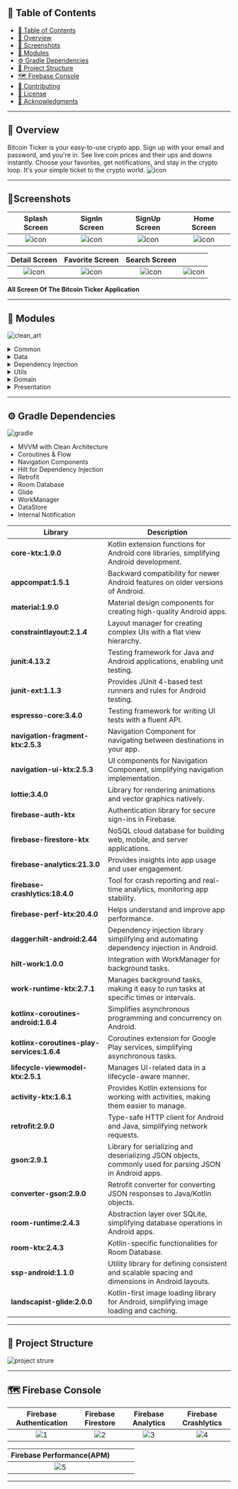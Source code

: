 
## 📒 Table of Contents
- [📒 Table of Contents](#-table-of-contents)
- [📍 Overview](#-overview)
- [🚀 Screenshots](#-Screenshots)
-  [🧩 Modules](#-modules)
- [⚙️ Gradle Dependencies](#-features)
- [📂 Project Structure](#project-structure)
- [🗺 Firebase Console ](#-getting-started)
- [🤝 Contributing](#-contributing)
- [📄 License](#-license)
- [👏 Acknowledgments](#-acknowledgments)

---

## 📍 Overview

Bitcoin Ticker is your easy-to-use crypto app. Sign up with your email and password, and you're in. See live coin prices and their ups and downs instantly. Choose your favorites, get notifications, and stay in the crypto loop. It's your simple ticket to the crypto world.
![icon](https://github.com/huseyinozkoc/BitcoinTicker/assets/48124105/ed7e4e37-9082-4b15-8d73-f2e02a2f5b15)


---
## 🚀Screenshots

| Splash Screen           |  SignIn Screen | SignUp Screen |  Home Screen  |
:-------------------------:|:-------------------------:|:-------------------------:|:-------------------------:
 ![icon](https://github.com/huseyinozkoc/BitcoinTicker/assets/48124105/ed7e4e37-9082-4b15-8d73-f2e02a2f5b15) |  ![icon](https://github.com/huseyinozkoc/BitcoinTicker/assets/48124105/ed7e4e37-9082-4b15-8d73-f2e02a2f5b15)| ![icon](https://github.com/huseyinozkoc/BitcoinTicker/assets/48124105/ed7e4e37-9082-4b15-8d73-f2e02a2f5b15)| ![icon](https://github.com/huseyinozkoc/BitcoinTicker/assets/48124105/ed7e4e37-9082-4b15-8d73-f2e02a2f5b15) |

 | Detail Screen          |  Favorite Screen | Search Screen |  |
:-------------------------:|:-------------------------:|:-------------------------:|:-------------------------:
 ![icon](https://github.com/huseyinozkoc/BitcoinTicker/assets/48124105/ed7e4e37-9082-4b15-8d73-f2e02a2f5b15) |  ![icon](https://github.com/huseyinozkoc/BitcoinTicker/assets/48124105/ed7e4e37-9082-4b15-8d73-f2e02a2f5b15)| ![icon](https://github.com/huseyinozkoc/BitcoinTicker/assets/48124105/ed7e4e37-9082-4b15-8d73-f2e02a2f5b15)| ![icon](https://github.com/huseyinozkoc/BitcoinTicker/assets/48124105/ed7e4e37-9082-4b15-8d73-f2e02a2f5b15) |

**All Screen Of The Bitcoin Ticker Application**

---

## 🧩 Modules
![clean_art](https://github.com/huseyinozkoc/BitcoinTicker/assets/48124105/4c9180c6-77bb-4330-8835-94056f6d5994)

<details closed><summary>Common</summary>
  
| File                | Summary                                                                                                                                                                      |
| ------------------- | ---------------------------------------------------------------------------------------------------------------------------------------------------------------------------- |
| Constants.kt        | Contains constant values used throughout the application, such as API endpoints, keys, and other configuration settings.                                                    |
| ViewBindingDelegate.kt | Provides a utility class for simplifying the process of using ViewBinding in Android activities and fragments.                                                        |
| Extensions.kt       | Contains extension functions that add additional functionality to existing Android classes, making them easier to work with.                                                  |
| DataBindingAdapter.kt | A utility class for data binding in Android, providing methods for binding data to views.                                |
| NetworkCallResource.kt | Defines a sealed class for representing the result of a network call, including success, error, and loading states.                                                        |
</details>

<details closed><summary>Data</summary>

| File           | Summary                                                                                                                                                               |
| -------------- | --------------------------------------------------------------------------------------------------------------------------------------------------------------------- |
| Mappers.kt     | Contains mapping functions that transform data between different data models or entities within the application.                                                                                                                                                                                                                   |
| Models.kt      | Defines the data models or entities that represent structured data within the application. These models may correspond to database tables, API responses, or other data sources.                                                                                                                                                   |
| Repository.kt  | Implementation of data repository classes responsible for handling data access and manipulation. This may include data retrieval from local databases (e.g., Room) or remote APIs (e.g., Retrofit).                                                                                                                                                   |
| Source          | This directory contains submodules for handling data sources, such as local and remote sources. Local sources may include database-related classes (e.g., Room database), while remote sources may include API-related classes (e.g., Retrofit).                                                                                                                                                   |
</details>

<details closed><summary>Dependency Injection</summary>

| File                | Summary                                                                                                                                                                      |
| ------------------- | ---------------------------------------------------------------------------------------------------------------------------------------------------------------------------- |
| FirebaseModule.kt   | Dependency injection module for integrating Firebase services into the application. This module may provide Firebase-related dependencies like Firebase authentication, Firestore, etc.                                                    |
| RoomModule.kt       | Dependency injection module for setting up and providing Room database-related dependencies and components.                                                        |
| RetrofitModule.kt   | Dependency injection module for configuring Retrofit and providing API-related dependencies.                                                |
| RepositoryModule.kt | Dependency injection module for providing data repository dependencies, such as data sources and mappers.                                                                                                                                                                                                                   |
| Utils               | This directory contains utility classes or modules that support dependency injection, such as Dagger or Hilt modules.                                                                                                                                                                                                                   |
</details>

<details closed><summary>Utils</summary>

| File                              | Summary                                                                                                                                                                      |
| --------------------------------- | ---------------------------------------------------------------------------------------------------------------------------------------------------------------------------- |
| WorkManagerImplementation.kt      | Implementation of WorkManager for handling background tasks and scheduling jobs within the application.                                                                                                                                                                                                                   |
| NotificationUtils.kt               | Utility functions and classes for managing and displaying notifications in the Android app.                                                                                                                                                                                                                   |
</details>

<details closed><summary>Domain</summary>

| File               | Summary                                                                                                                                                               |
| ------------------ | --------------------------------------------------------------------------------------------------------------------------------------------------------------------- |
| UseCases.kt       | Defines use cases that encapsulate the application's business logic and represent user interactions.                                                                                                                                                                                                                   |
| DataSourceInterfaces.kt | Interfaces that define the contract for data sources, allowing for abstraction and separation between data retrieval and domain logic.                                                                                                                                                   |
| RepositoryInterfaces.kt  | Interfaces that define the contract for repositories, providing a clear separation between the domain layer and the data layer.                                                                                                                                                   |
| UIModels.kt       | Contains UI-specific models that represent the data to be displayed in the user interface.                                                                                                                                                                                                                   |
</details>

<details closed><summary>Presentation</summary>

| File       | Summary                                                                                                                                                               |
| ---------- | --------------------------------------------------------------------------------------------------------------------------------------------------------------------- |
| Views      | This directory contains the user interface components (e.g., activities, fragments, views) responsible for presenting data and interacting with the user.                                                                                                                                                                                                                   |
| ViewModels | Contains ViewModel classes that manage the presentation logic and data binding between the domain and UI layers.                                                                                                                                                                                                                   |
</details>



---


## ⚙️ Gradle Dependencies
![gradle](https://github.com/huseyinozkoc/BitcoinTicker/assets/48124105/8c1f3ead-20fa-4759-8e74-d7352fbfd2f3)


- MVVM with Clean Architecture
 - Coroutines & Flow
 - Navigation Components
 - Hilt for Dependency Injection
 - Retrofit
 - Room Database
 - Glide
 - WorkManager
 - DataStore
 - Internal Notification


| Library                                 | Description                                                                                                                                      |
|-----------------------------------------|--------------------------------------------------------------------------------------------------------------------------------------------------|
| **core-ktx:1.9.0**                     | Kotlin extension functions for Android core libraries, simplifying Android development.                                                      |
| **appcompat:1.5.1**                    | Backward compatibility for newer Android features on older versions of Android.                                                               |
| **material:1.9.0**                     | Material design components for creating high-quality Android apps.                                                                             |
| **constraintlayout:2.1.4**             | Layout manager for creating complex UIs with a flat view hierarchy.                                                                         |
| **junit:4.13.2**                       | Testing framework for Java and Android applications, enabling unit testing.                                                                    |
| **junit-ext:1.1.3**                    | Provides JUnit 4-based test runners and rules for Android testing.                                                                             |
| **espresso-core:3.4.0**               | Testing framework for writing UI tests with a fluent API.                                                                                     |
| **navigation-fragment-ktx:2.5.3**      | Navigation Component for navigating between destinations in your app.                                                                        |
| **navigation-ui-ktx:2.5.3**           | UI components for Navigation Component, simplifying navigation implementation.                                                                |
| **lottie:3.4.0**                       | Library for rendering animations and vector graphics natively.                                                                                 |
| **firebase-auth-ktx**                  | Authentication library for secure sign-ins in Firebase.                                                                                        |
| **firebase-firestore-ktx**             | NoSQL cloud database for building web, mobile, and server applications.                                                                        |
| **firebase-analytics:21.3.0**          | Provides insights into app usage and user engagement.                                                                                          |
| **firebase-crashlytics:18.4.0**        | Tool for crash reporting and real-time analytics, monitoring app stability.                                                                   |
| **firebase-perf-ktx:20.4.0**           | Helps understand and improve app performance.                                                                                                  |
| **dagger:hilt-android:2.44**           | Dependency injection library simplifying and automating dependency injection in Android.                                                      |
| **hilt-work:1.0.0**                    | Integration with WorkManager for background tasks.                                                                                              |
| **work-runtime-ktx:2.7.1**            | Manages background tasks, making it easy to run tasks at specific times or intervals.                                                         |
| **kotlinx-coroutines-android:1.6.4**   | Simplifies asynchronous programming and concurrency on Android.                                                                          |
| **kotlinx-coroutines-play-services:1.6.4** | Coroutines extension for Google Play services, simplifying asynchronous tasks.                                                      |
| **lifecycle-viewmodel-ktx:2.5.1**      | Manages UI-related data in a lifecycle-aware manner.                                                                                          |
| **activity-ktx:1.6.1**                | Provides Kotlin extensions for working with activities, making them easier to manage.                                                         |
| **retrofit:2.9.0**                    | Type-safe HTTP client for Android and Java, simplifying network requests.                                                                      |
| **gson:2.9.1**                        | Library for serializing and deserializing JSON objects, commonly used for parsing JSON in Android apps.                                      |
| **converter-gson:2.9.0**              | Retrofit converter for converting JSON responses to Java/Kotlin objects.                                                                       |
| **room-runtime:2.4.3**                | Abstraction layer over SQLite, simplifying database operations in Android apps.                                                                |
| **room-ktx:2.4.3**                    | Kotlin-specific functionalities for Room Database.                                                                                              |
| **ssp-android:1.1.0**                 | Utility library for defining consistent and scalable spacing and dimensions in Android layouts.                                                |
| **landscapist-glide:2.0.0**           | Kotlin-first image loading library for Android, simplifying image loading and caching.                                                        |

---
## 📂 Project Structure
![project strure](https://github.com/huseyinozkoc/BitcoinTicker/assets/48124105/f177f96e-15ed-492f-b31d-af046f630916)


---
## 🗺  Firebase Console

| Firebase Authentication         |  Firebase Firestore | Firebase Analytics |  Firebase Crashlytics |
:-------------------------:|:-------------------------:|:-------------------------:|:-------------------------:
 ![1](https://github.com/huseyinozkoc/BitcoinTicker/assets/48124105/ec18dabb-56b6-4530-9e45-075bc5680fd6)| ![2](https://github.com/huseyinozkoc/BitcoinTicker/assets/48124105/2c745d22-b63c-4a1f-9ecd-cdac60e2bc66)| ![3](https://github.com/huseyinozkoc/BitcoinTicker/assets/48124105/24440e5f-0996-492b-af0a-6a403eb13607)| ![4](https://github.com/huseyinozkoc/BitcoinTicker/assets/48124105/a1c87278-55fc-4a50-b13b-21e97a3291d2) |

 | Firebase Performance(APM)       |   |  |   |
:-------------------------:|:-------------------------:|:-------------------------:|:-------------------------:
![5](https://github.com/huseyinozkoc/BitcoinTicker/assets/48124105/927bf8bb-1b34-4ee3-ade4-1b5074c59570) | | | |

---
